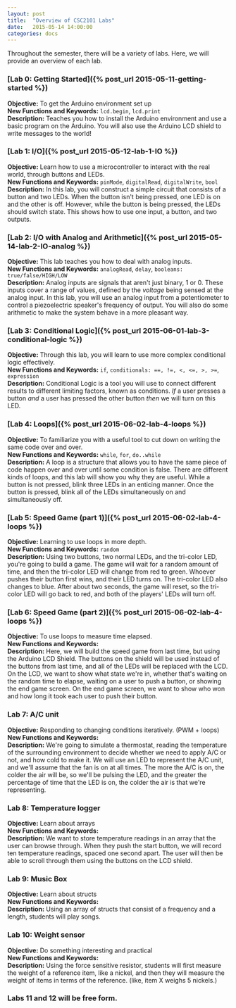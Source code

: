 ```yaml
---
layout: post
title:  "Overview of CSC2101 Labs"
date:   2015-05-14 14:00:00
categories: docs
---
```


Throughout the semester, there will be a variety of labs. Here, we will provide an overview of each lab.

### [Lab 0: Getting Started]({% post_url 2015-05-11-getting-started %})  
**Objective:** To get the Arduino environment set up  
**New Functions and Keywords:** `lcd.begin`, `lcd.print`  
**Description:** Teaches you how to install the Arduino environment and use a basic program on the Arduino. You will also use the Arduino LCD shield to write messages to the world!

### [Lab 1: I/O]({% post_url 2015-05-12-lab-1-IO %})  
**Objective:** Learn how to use a microcontroller to interact with the real world, through buttons and LEDs.  
**New Functions and Keywords:** `pinMode`, `digitalRead`, `digitalWrite`, `bool`  
**Description:** In this lab, you will construct a simple circuit that consists of a button and two LEDs. When the button isn't being pressed, one LED is on and the other is off. However, while the button is being pressed, the LEDs should switch state. This shows how to use one input, a button, and two outputs.

### [Lab 2: I/O with Analog and Arithmetic]({% post_url 2015-05-14-lab-2-IO-analog %})  
**Objective:** This lab teaches you how to deal with analog inputs.  
**New Functions and Keywords:** `analogRead`, `delay`, `booleans: true/false/HIGH/LOW`  
**Description:** Analog inputs are signals that aren't just binary, 1 or 0. These inputs cover a range of values, defined by the *voltage* being sensed at the analog input. In this lab, you will use an analog input from a potentiometer to control a piezoelectric speaker's frequency of output. You will also do some arithmetic to make the system behave in a more pleasant way.

### [Lab 3: Conditional Logic]({% post_url 2015-06-01-lab-3-conditional-logic %})  
**Objective:** Through this lab, you will learn to use more complex conditional logic effectively.  
**New Functions and Keywords:** `if`, `conditionals: ==, !=, <, <=, >, >=`, `expression`  
**Description:** Conditional Logic is a tool you will use to connect different results to different limiting factors, known as conditions. *If* a user presses a button *and* a user has pressed the other button *then* we will turn on this LED.

### [Lab 4: Loops]({% post_url 2015-06-02-lab-4-loops %})  
**Objective:** To familiarize you with a useful tool to cut down on writing the same code over and over.  
**New Functions and Keywords:** `while`, `for`, `do..while`   
**Description:** A loop is a structure that allows you to have the same piece of code happen over and over until some condition is false. There are different kinds of loops, and this lab will show you why they are useful. While a button is not pressed, blink three LEDs in an enticing manner. Once the button is pressed, blink all of the LEDs simultaneously on and simultaneously off.

### [Lab 5: Speed Game (part 1)]({% post_url 2015-06-02-lab-4-loops %})  
**Objective:** Learning to use loops in more depth.  
**New Functions and Keywords:** `random`  
**Description:** Using two buttons, two normal LEDs, and the tri-color LED, you're going to build a game. The game will wait for a random amount of time, and then the tri-color LED will change from red to green. Whoever pushes their button first wins, and their LED turns on. The tri-color LED also changes to blue. After about two seconds, the game will reset, so the tri-color LED will go back to red, and both of the players' LEDs will turn off.  

### [Lab 6: Speed Game (part 2)]({% post_url 2015-06-02-lab-4-loops %})  
**Objective:** To use loops to measure time elapsed.  
**New Functions and Keywords:**  
**Description:** Here, we will build the speed game from last time, but using the Arduino LCD Shield. The buttons on the shield will be used instead of the buttons from last time, and all of the LEDs will be replaced with the LCD. On the LCD, we want to show what state we're in, whether that's waiting on the random time to elapse, waiting on a user to push a button, or showing the end game screen. On the end game screen, we want to show who won and how long it took each user to push their button.  

### Lab 7: A/C unit  
**Objective:** Responding to changing conditions iteratively. (PWM + loops)  
**New Functions and Keywords:**  
**Description:** We're going to simulate a thermostat, reading the temperature of the surrounding environment to decide whether we need to apply A/C or not, and how cold to make it. We will use an LED to represent the A/C unit, and we'll assume that the fan is on at all times. The more the A/C is on, the colder the air will be, so we'll be pulsing the LED, and the greater the percentage of time that the LED is on, the colder the air is that we're representing.

### Lab 8: Temperature logger  
**Objective:** Learn about arrays  
**New Functions and Keywords:**  
**Description:** We want to store temperature readings in an array that the user can browse through. When they push the start button, we will record ten temperature readings, spaced one second apart. The user will then be able to scroll through them using the buttons on the LCD shield.  

### Lab 9: Music Box  
**Objective:** Learn about structs  
**New Functions and Keywords:**  
**Description:** Using an array of structs that consist of a frequency and a length, students will play songs.  

### Lab 10: Weight sensor  
**Objective:** Do something interesting and practical  
**New Functions and Keywords:**  
**Description:** Using the force sensitive resistor, students will first measure the weight of a reference item, like a nickel, and then they will measure the weight of items in terms of the reference. (like, item X weighs 5 nickels.)  

### Labs 11 and 12 will be free form.
